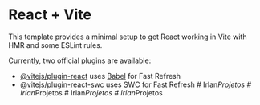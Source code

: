 # React + Vite

This template provides a minimal setup to get React working in Vite with HMR and some ESLint rules.

Currently, two official plugins are available:

- [@vitejs/plugin-react](https://github.com/vitejs/vite-plugin-react/blob/main/packages/plugin-react/README.md) uses [Babel](https://babeljs.io/) for Fast Refresh
- [@vitejs/plugin-react-swc](https://github.com/vitejs/vite-plugin-react-swc) uses [SWC](https://swc.rs/) for Fast Refresh
#   I r l a n _ P r o j e t o s  
 #   I r l a n _ P r o j e t o s  
 #   I r l a n _ P r o j e t o s  
 #   I r l a n _ P r o j e t o s  
 
